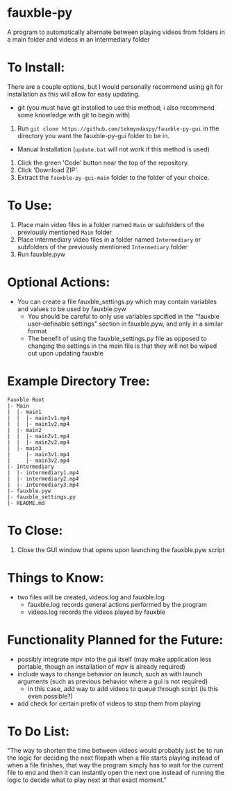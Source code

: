 # fauxble-py
A program to automatically alternate between playing videos from folders in a main folder and videos in an intermediary folder

# To Install:
There are a couple options, but I would personally recommend using git for installation as this will allow for easy updating.

- git (you must have git installed to use this method; i also recommend some knowledge with git to begin with)
1. Run `git clone https://github.com/tekmyndaspy/fauxble-py-gui` in the directory you want the fauxble-py-gui folder to be in.

- Manual Installation (`update.bat` will not work if this method is used)
1. Click the green 'Code' button near the top of the repository.
2. Click 'Download ZIP'.
3. Extract the `fauxble-py-gui-main` folder to the folder of your choice.


# To Use:
1. Place main video files in a folder named `Main` or subfolders of the previously mentioned `Main` folder
2. Place intermediary video files in a folder named `Intermediary` or subfolders of the previously mentioned `Intermediary` folder
4. Run fauxble.pyw

# Optional Actions:
- You can create a file fauxble_settings.py which may contain variables and values to be used by fauxble.pyw
  - You should be careful to only use variables spcified in the "fauxble user-definable settings" section in fauxble.pyw, and only in a similar format
  - The benefit of using the fauxble_settings.py file as opposed to changing the settings in the main file is that they will not be wiped out upon updating fauxble

# Example Directory Tree:

```
Fauxble Root  
|- Main  
|  |- main1  
|  |  |- main1v1.mp4  
|  |  |- main1v2.mp4  
|  |- main2  
|  |  |- main2v1.mp4  
|  |  |- main2v2.mp4  
|  |- main3  
|     |- main3v1.mp4  
|     |- main3v2.mp4  
|- Intermediary  
|  |- intermediary1.mp4  
|  |- intermediary2.mp4  
|  |- intermediary3.mp4  
|- fauxble.pyw
|- fauxble_settings.py  
|- README.md
```

# To Close:
1. Close the GUI window that opens upon launching the fauxble.pyw script

# Things to Know:
- two files will be created, videos.log and fauxble.log
  - fauxble.log records general actions performed by the program
  - videos.log records the videos played by fauxble

# Functionality Planned for the Future:
- possibly integrate mpv into the gui itself (may make application less portable, though an installation of mpv is already required)
- include ways to change behavior on launch, such as with launch arguments (such as previous behavior where a gui is not required)
  - in this case, add way to add videos to queue through script (is this even possible?)
- add check for certain prefix of videos to stop them from playing

# To Do List:
"The way to shorten the time between videos would probably just be to run the logic for deciding the next filepath when a file starts playing instead of when a file finishes, that way the program simply has to wait for the current file to end and then it can instantly open the next one instead of running the logic to decide what to play next at that exact moment."